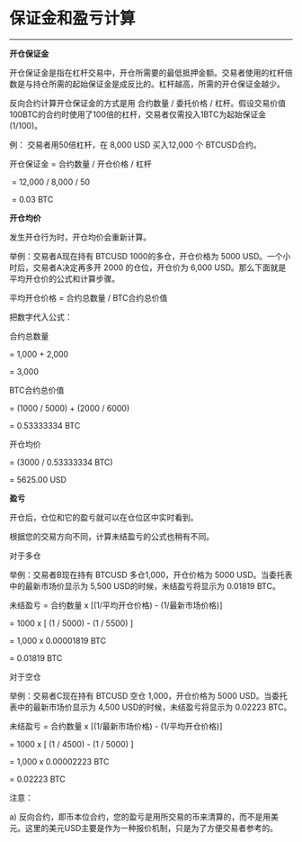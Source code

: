 # 保证金和盈亏计算

------

**开仓保证金**

开仓保证金是指在杠杆交易中，开仓所需要的最低抵押金额。交易者使用的杠杆倍数是与持仓所需的起始保证金是成反比的。杠杆越高，所需的开仓保证金越少。

反向合约计算开仓保证金的方式是用 合约数量 / 委托价格 / 杠杆。假设交易价值100BTC的合约时使用了100倍的杠杆，交易者仅需投入1BTC为起始保证金(1/100)。

例： 交易者用50倍杠杆，在 8,000 USD 买入12,000 个 BTCUSD合约。

开仓保证金 = 合约数量 / 开仓价格 / 杠杆

​                   = 12,000 / 8,000 / 50

​                   = 0.03 BTC

**开仓均价**

发生开仓行为时，开仓均价会重新计算。 

举例：交易者A现在持有 BTCUSD 1000的多仓，开仓价格为 5000 USD。一个小时后，交易者A决定再多开 2000 的仓位，开仓价为 6,000 USD。那么下面就是平均开仓价的公式和计算步骤。

平均开仓价格 = 合约总数量 / BTC合约总价值

把数字代入公式：

合约总数量 

= 1,000 + 2,000 

= 3,000

BTC合约总价值 

= (1000 / 5000) + (2000 / 6000) 

= 0.53333334 BTC

开仓均价

= (3000 / 0.53333334 BTC)

= 5625.00 USD

**盈亏**

开仓后，仓位和它的盈亏就可以在仓位区中实时看到。

根据您的交易方向不同，计算未结盈亏的公式也稍有不同。

对于多仓

举例：交易者B现在持有 BTCUSD 多仓1,000，开仓价格为 5000 USD。当委托表中的最新市场价显示为 5,500 USD的时候，未结盈亏将显示为 0.01819 BTC。

未结盈亏 = 合约数量 x [(1/平均开仓价格) - (1/最新市场价格)]

= 1000 x [ (1 / 5000) - (1 / 5500) ]

= 1,000 x 0.00001819 BTC

= 0.01819 BTC

对于空仓

举例：交易者C现在持有 BTCUSD 空仓 1,000，开仓价格为 5000 USD。当委托表中的最新市场价显示为 4,500 USD的时候，未结盈亏将显示为 0.02223 BTC。 

未结盈亏 = 合约数量 x [(1/最新市场价格) - (1/平均开仓价格)]

= 1000 x [ (1 / 4500) - (1 / 5000) ]

= 1,000 x 0.00002223 BTC

= 0.02223 BTC

注意： 

a) 反向合约，即币本位合约，您的盈亏是用所交易的币来清算的，而不是用美元。这里的美元USD主要是作为一种报价机制，只是为了方便交易者参考的。 